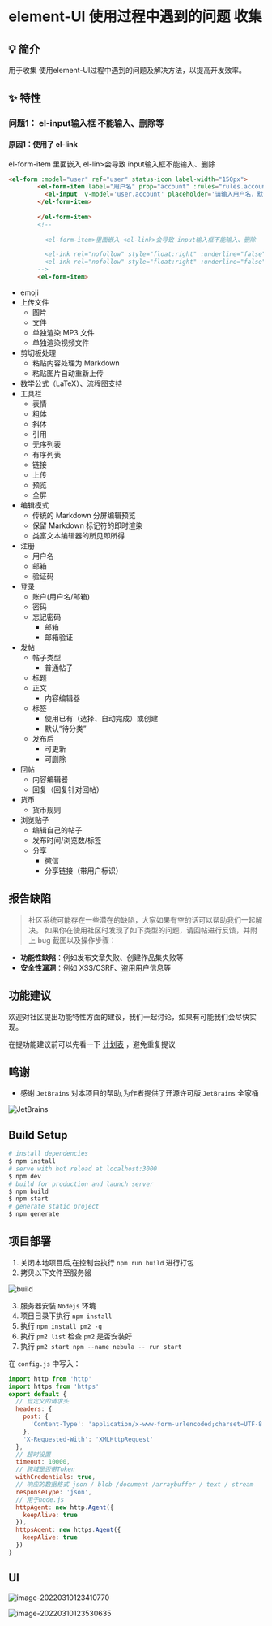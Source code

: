 # element-UI 使用过程中遇到的问题 收集

## 💡 简介
用于收集 使用element-UI过程中遇到的问题及解决方法，以提高开发效率。

## ✨ 特性

###  问题1： el-input输入框 不能输入、删除等
  
#### 原因1：使用了 el-link
  
 el-form-item 里面嵌入 el-lin>会导致 input输入框不能输入、删除
   
```html
<el-form :model="user" ref="user" status-icon label-width="150px">
        <el-form-item label="用户名" prop="account" :rules="rules.account">
          <el-input  v-model='user.account' placeholder='请输入用户名，默认：gentle' autocomplete='off'></el-input >
        </el-form-item>
     
        </el-form-item>
        <!--
          
          <el-form-item>里面嵌入 <el-link>会导致 input输入框不能输入、删除

          <el-ink rel="nofollow" style="float:right" :underline="false" @click="forget">忘记密码</el-ink>
          <el-ink rel="nofollow" style="float:right" :underline="false" @click="toRegister">注册</el-ink>
        -->
        <el-form-item>
```
          
          
  - emoji
  - 上传文件
    - 图片
    - 文件
    - 单独渲染 MP3 文件
    - 单独渲染视频文件
  - 剪切板处理
    - 粘贴内容处理为 Markdown
    - 粘贴图片自动重新上传
  - 数学公式（LaTeX）、流程图支持
  - 工具栏
    - 表情
    - 粗体
    - 斜体
    - 引用
    - 无序列表
    - 有序列表
    - 链接
    - 上传
    - 预览
    - 全屏
  - 编辑模式
    - 传统的 Markdown 分屏编辑预览
    - 保留 Markdown 标记符的即时渲染
    - 类富文本编辑器的所见即所得
- 注册
  - 用户名
  - 邮箱
  - 验证码
- 登录
  - 账户(用户名/邮箱)
  - 密码
  - 忘记密码
    - 邮箱
    - 邮箱验证
- 发帖
  - 帖子类型
    - 普通帖子
  - 标题
  - 正文
    - 内容编辑器
  - 标签
    - 使用已有（选择、自动完成）或创建
    - 默认“待分类”
  - 发布后
    - 可更新
    - 可删除
- 回帖
  - 内容编辑器
  - 回复（回复针对回帖）
- 货币
  - 货币规则
- 浏览贴子
  - 编辑自己的帖子
  - 发布时间/浏览数/标签
  - 分享
    - 微信
    - 分享链接（带用户标识）

## 报告缺陷

> 社区系统可能存在一些潜在的缺陷，大家如果有空的话可以帮助我们一起解决。
如果你在使用社区时发现了如下类型的问题，请回帖进行反馈，并附上 bug 截图以及操作步骤：

* **功能性缺陷**：例如发布文章失败、创建作品集失败等
* **安全性漏洞**：例如 XSS/CSRF、盗用用户信息等

## 功能建议

欢迎对社区提出功能特性方面的建议，我们一起讨论，如果有可能我们会尽快实现。

在提功能建议前可以先看一下 [计划表](https://rymcu.com/article/29) ，避免重复提议

## 鸣谢
- 感谢 `JetBrains` 对本项目的帮助,为作者提供了开源许可版 `JetBrains` 全家桶
 
 
![JetBrains](assets/jb_beam.svg)

## Build Setup

```bash
# install dependencies
$ npm install
# serve with hot reload at localhost:3000
$ npm dev
# build for production and launch server
$ npm build
$ npm start
# generate static project
$ npm generate
```

## 项目部署
1. 关闭本地项目后,在控制台执行 `npm run build` 进行打包
2. 拷贝以下文件至服务器

![build](assets/build.png)
   
3. 服务器安装 `Nodejs` 环境
4. 项目目录下执行 `npm install`
5. 执行 `npm install pm2 -g`
6. 执行 `pm2 list` 检查 `pm2` 是否安装好
7. 执行 `pm2 start npm --name nebula -- run start`



在 `config.js` 中写入：

```javascript
import http from 'http'
import https from 'https'
export default {
  // 自定义的请求头
  headers: {
    post: {
      'Content-Type': 'application/x-www-form-urlencoded;charset=UTF-8'
    },
    'X-Requested-With': 'XMLHttpRequest'
  },
  // 超时设置
  timeout: 10000,
  // 跨域是否带Token
  withCredentials: true,
  // 响应的数据格式 json / blob /document /arraybuffer / text / stream
  responseType: 'json',
  // 用于node.js
  httpAgent: new http.Agent({
    keepAlive: true
  }),
  httpsAgent: new https.Agent({
    keepAlive: true
  })
}
```



## UI



![image-20220310123410770](ui/image-20220310123410770.png)

![image-20220310123530635](ui/image-20220310123530635.png)
